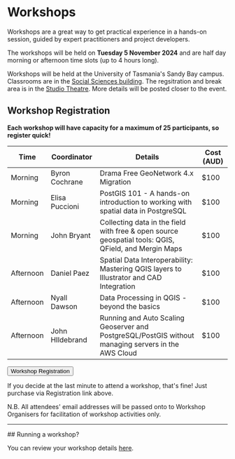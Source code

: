 # Workshops

Workshops are a great way to get practical experience in a hands-on session, guided by expert practitioners and project developers.

The workshops will be held on **Tuesday 5 November 2024** and are half day morning or afternoon time slots (up to 4 hours long).

Workshops will be held at the University of Tasmania's Sandy Bay campus. Classrooms are in the [Social Sciences building](https://maps.utas.edu.au/?zLevel=1&center=147.3263210247295,-42.90448702917851&zoom=18.23861301789611&sharepoi=1000552568&sharepoitype=poi). The regsitration and break area is in the [Studio Theatre](https://maps.utas.edu.au/?zLevel=1&center=147.32609084788146,-42.90434824160919&zoom=17.68769237106732&sharepoi=1001841&sharepoitype=poi). More details will be posted closer to the event.

## Workshop Registration

**Each workshop will have capacity for a maximum of 25 participants, so register quick!**

| Time      | Coordinator     | Details                                                                                              | Cost (AUD) |
| --------- | --------------- | ---------------------------------------------------------------------------------------------------- | ---------- |
| Morning   | Byron Cochrane  | Drama Free GeoNetwork 4.x Migration                                                                  | $100       |
| Morning   | Elisa Puccioni  | PostGIS 101 - A hands-on introduction to working with spatial data in PostgreSQL                     | $100       |
| Morning   | John Bryant     | Collecting data in the field with free & open source geospatial tools: QGIS, QField, and Mergin Maps | $100       |
| Afternoon | Daniel Paez     | Spatial Data Interoperability: Mastering QGIS layers to Illustrator and CAD Integration              | $100       |
| Afternoon | Nyall Dawson    | Data Processing in QGIS - beyond the basics                                                          | $100       |
| Afternoon | John HIldebrand | Running and Auto Scaling Geoserver and PostgreSQL/PostGIS without managing servers in the AWS Cloud  | $100       |

<button target="https://ti.to/osgeo-oceania/foss4g-sotm-oceania-2024-workshops" className="mt-8 block">
    Workshop Registration
</button>

If you decide at the last minute to attend a workshop, that's fine! Just purchase via Registration link above.

N.B. All attendees' email addresses will be passed onto to Workshop Organisers for facilitation of workshop activities only.

<hr />
## Running a workshop?

You can review your workshop details [here](https://talks.osgeo.org/foss4g-sotm-oceania-2024/).
